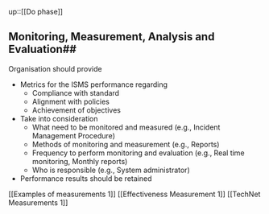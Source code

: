 up::[[Do phase]]

## Monitoring, Measurement, Analysis and Evaluation##

Organisation should provide

- Metrics for the ISMS performance regarding
	- Compliance with standard
	- Alignment with policies
	- Achievement of objectives
- Take into consideration
	- What need to be monitored and measured (e.g., Incident Management Procedure)
	- Methods of monitoring and measurement (e.g., Reports)
	- Frequency to perform monitoring and evaluation (e.g., Real time monitoring, Monthly reports)
	- Who is responsible (e.g., System administrator)
- Performance results should be retained

[[Examples of measurements 1]]
[[Effectiveness Measurement 1]]
[[TechNet Measurements 1]]
